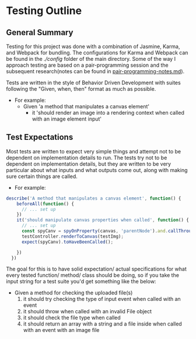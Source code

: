 # Testing Outline


## General Summary

Testing for this project was done with a combination of Jasmine, Karma, and Webpack for bundling. The configurations for Karma and Webpack can be found in the *./config* folder of the main directory. Some of the way I approach testing are based on a pair-programming session and the subsequent research(notes can be found in [pair-programming-notes.md](./pair-programming-notes.md)).

Tests are written in the style of Behavior Driven Development with suites following the "Given, when, then" format as much as possible.
- For example:
  - Given 'a method that manipulates a canvas element'
    - it 'should render an image into a rendering context when called with an image element input'

## Test Expectations

Most tests are written to expect very simple things and attempt not to be dependent on implementation details to run. The tests try not to be dependent on implementation details, but they are written to be very particular about what inputs and what outputs come out, along with making sure certain things are called.

- For example:
```js
describe('A method that manipulates a canvas element', function() {
    beforeAll(function() {
      // ... set up
    })
    it('should manipulate canvas properties when called', function() {
      // ... set up
      const spyCanv = spyOnProperty(canvas, 'parentNode').and.callThrough();
      testController.renderToCanvas(testImg);
      expect(spyCanv).toHaveBeenCalled();

    })
  })
```
The goal for this is to have solid expectation/ actual specifications for what every tested function/ method/ class should be doing, so if you take the input string for a test suite you'd get something like the below:

- Given a method for checking the uploaded file(s)
  1. it should try checking the type of input event when called with an event
  2. it should throw when called with an invalid File object
  3. it should check the file type when called
  4. it should return an array with a string and a file inside when called with an event with an image file

